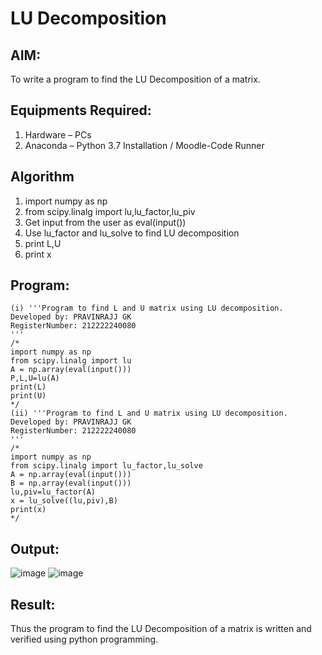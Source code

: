 # LU Decomposition 

## AIM:
To write a program to find the LU Decomposition of a matrix.

## Equipments Required:
1. Hardware – PCs
2. Anaconda – Python 3.7 Installation / Moodle-Code Runner

## Algorithm
1. import numpy as np
2. from scipy.linalg import lu,lu_factor,lu_piv
3. Get input from the user as eval(input())
4. Use lu_factor and lu_solve to find LU decomposition
5. print L,U
6. print x

## Program:
```
(i) '''Program to find L and U matrix using LU decomposition.
Developed by: PRAVINRAJJ GK
RegisterNumber: 212222240080 
'''
/*
import numpy as np
from scipy.linalg import lu
A = np.array(eval(input()))
P,L,U=lu(A)
print(L)
print(U)
*/
(ii) '''Program to find L and U matrix using LU decomposition.
Developed by: PRAVINRAJJ GK
RegisterNumber: 212222240080 
'''
/*
import numpy as np
from scipy.linalg import lu_factor,lu_solve
A = np.array(eval(input()))
B = np.array(eval(input()))
lu,piv=lu_factor(A)
x = lu_solve((lu,piv),B)
print(x)
*/
```
## Output:
![image](https://user-images.githubusercontent.com/117917674/232713854-d87f3bcd-38da-4191-8954-a13905a3002f.png)
![image](https://user-images.githubusercontent.com/117917674/232713963-4e19ce98-7df4-4e88-886e-c0c4011abaab.png)

## Result:
Thus the program to find the LU Decomposition of a matrix is written and verified using python programming.

